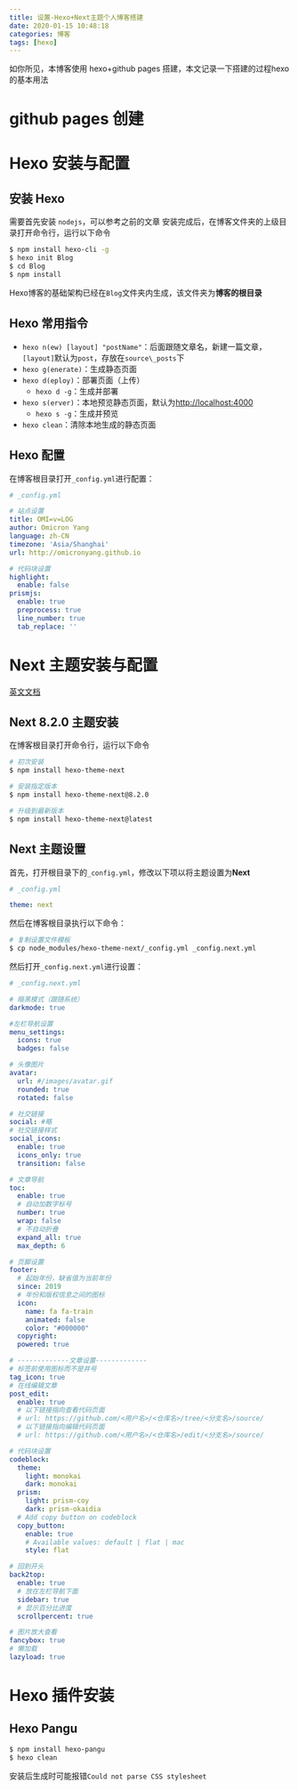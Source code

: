 ```yaml
---
title: 设置-Hexo+Next主题个人博客搭建
date: 2020-01-15 10:48:18
categories: 博客
tags: [hexo]
---
```


如你所见，本博客使用 hexo+github pages 搭建，本文记录一下搭建的过程hexo的基本用法
<!--more-->

# github pages 创建

# Hexo 安装与配置
## 安装 Hexo
需要首先安装 `nodejs`，可以参考之前的文章
安装完成后，在博客文件夹的上级目录打开命令行，运行以下命令
```bash
$ npm install hexo-cli -g
$ hexo init Blog
$ cd Blog
$ npm install
```
Hexo博客的基础架构已经在`Blog`文件夹内生成，该文件夹为**博客的根目录**

## Hexo 常用指令
- `hexo n(ew) [layout] "postName"`：后面跟随文章名，新建一篇文章，`[layout]`默认为`post`，存放在`source\_posts`下
- `hexo g(enerate)`：生成静态页面
- `hexo d(eploy)`：部署页面（上传）
	- `hexo d -g`：生成并部署
- `hexo s(erver)`：本地预览静态页面，默认为[http://localhost:4000](http://localhost:4000)
	- `hexo s -g`：生成并预览
- `hexo clean`：清除本地生成的静态页面

## Hexo 配置
在博客根目录打开`_config.yml`进行配置：
```yml
# _config.yml

# 站点设置
title: OMI=v=LOG
author: Omicron Yang
language: zh-CN
timezone: 'Asia/Shanghai'
url: http://omicronyang.github.io

# 代码块设置
highlight:
  enable: false
prismjs:
  enable: true
  preprocess: true
  line_number: true
  tab_replace: ''
```

# Next 主题安装与配置
[英文文档](https://theme-next.js.org/)
## Next 8.2.0 主题安装
在博客根目录打开命令行，运行以下命令
```bash
# 初次安装
$ npm install hexo-theme-next

# 安装指定版本
$ npm install hexo-theme-next@8.2.0

# 升级到最新版本
$ npm install hexo-theme-next@latest
```

## Next 主题设置
首先，打开根目录下的`_config.yml`，修改以下项以将主题设置为**Next**
```yml
# _config.yml

theme: next
```
然后在博客根目录执行以下命令：
```bash
# 复制设置文件模板
$ cp node_modules/hexo-theme-next/_config.yml _config.next.yml
```
然后打开`_config.next.yml`进行设置：
```yml
# _config.next.yml

# 暗黑模式（跟随系统）
darkmode: true

#左栏导航设置
menu_settings:
  icons: true
  badges: false

# 头像图片
avatar:
  url: #/images/avatar.gif
  rounded: true
  rotated: false

# 社交链接
social: #略
# 社交链接样式
social_icons:
  enable: true
  icons_only: true
  transition: false

# 文章导航
toc:
  enable: true
  # 自动加数字标号
  number: true
  wrap: false
  # 不自动折叠
  expand_all: true
  max_depth: 6

# 页脚设置
footer:
  # 起始年份，缺省值为当前年份
  since: 2019
  # 年份和版权信息之间的图标
  icon:
    name: fa fa-train
    animated: false
    color: "#000000"
  copyright:
  powered: true

# -------------文章设置-------------
# 标签前使用图标而不是井号
tag_icon: true
# 在线编辑文章
post_edit:
  enable: true
  # 以下链接指向查看代码页面
  # url: https://github.com/<用户名>/<仓库名>/tree/<分支名>/source/
  # 以下链接指向编辑代码页面
  # url: https://github.com/<用户名>/<仓库名>/edit/<分支名>/source/

# 代码块设置
codeblock:
  theme:
    light: monokai
    dark: monokai
  prism:
    light: prism-coy
    dark: prism-okaidia
  # Add copy button on codeblock
  copy_button:
    enable: true
    # Available values: default | flat | mac
    style: flat

# 回到开头
back2top:
  enable: true
  # 放在左栏导航下面
  sidebar: true
  # 显示百分比进度
  scrollpercent: true

# 图片放大查看
fancybox: true
# 懒加载
lazyload: true
```




# Hexo 插件安装
## Hexo Pangu
```bash
$ npm install hexo-pangu
$ hexo clean
```
安装后生成时可能报错`Could not parse CSS stylesheet`